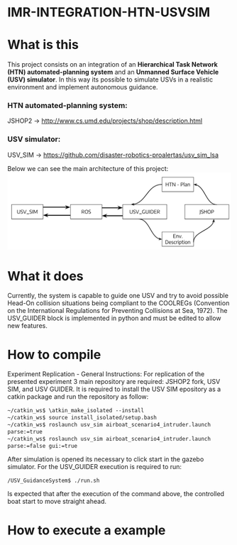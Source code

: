 # IMR-INTEGRATION-HTN-USVSIM

# What is this

This project consists on an integration of an **Hierarchical Task Network (HTN) automated-planning system** and an **Unmanned Surface Vehicle (USV) simulator**. In this way its possible to simulate USVs in a realistic environment and implement autonomous guidance.

### HTN automated-planning system:  
JSHOP2  -> http://www.cs.umd.edu/projects/shop/description.html
### USV simulator:                  
USV_SIM -> https://github.com/disaster-robotics-proalertas/usv_sim_lsa


Below we can see the main architecture of this project:
![Integration_Architecture\label{Integration_Architecture}](Integration_Architecture.png)

# What it does

Currently, the system is capable to guide one USV and try to avoid possible Head-On collision situations being compliant to the COOLREGs (Convention on the International Regulations for Preventing Collisions at Sea, 1972). The USV_GUIDER block is implemented in python and must be edited to allow new features.

# How to compile

Experiment Replication - General Instructions:
For replication of the presented experiment 3 main repository are required: JSHOP2 fork, USV SIM, and USV GUIDER. It is required to install the USV SIM epository as a catkin package and run the repository as follow:

    ~/catkin_ws$ \atkin_make_isolated --install
    ~/catkin_ws$ source install_isolated/setup.bash
    ~/catkin_ws$ roslaunch usv_sim airboat_scenario4_intruder.launch parse:=true
    ~/catkin_ws$ roslaunch usv_sim airboat_scenario4_intruder.launch parse:=false gui:=true
    
After simulation is opened its necessary to click start in the gazebo simulator.
For the USV_GUIDER execution is required to run:

    /USV_GuidanceSystem$ ./run.sh

Is expected that after the execution of the command above, the controlled boat start to move straight ahead.


# How to execute a example
